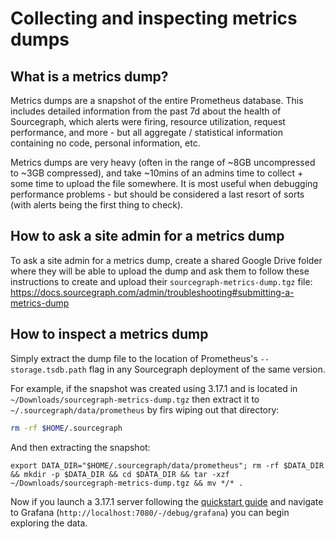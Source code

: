 # Collecting and inspecting metrics dumps

## What is a metrics dump?

Metrics dumps are a snapshot of the entire Prometheus database. This includes detailed information from the past 7d about the health of Sourcegraph, which alerts were firing, resource utilization, request performance, and more - but all aggregate / statistical information containing no code, personal information, etc.

Metrics dumps are very heavy (often in the range of ~8GB uncompressed to ~3GB compressed), and take ~10mins of an admins time to collect + some time to upload the file somewhere. It is most useful when debugging performance problems - but should be considered a last resort of sorts (with alerts being the first thing to check).

## How to ask a site admin for a metrics dump

To ask a site admin for a metrics dump, create a shared Google Drive folder where they will be able to upload the dump and ask them to follow these instructions to create and upload their `sourcegraph-metrics-dump.tgz` file: https://docs.sourcegraph.com/admin/troubleshooting#submitting-a-metrics-dump

## How to inspect a metrics dump

Simply extract the dump file to the location of Prometheus's `--storage.tsdb.path` flag in any Sourcegraph deployment of the same version.

For example, if the snapshot was created using 3.17.1 and is located in `~/Downloads/sourcegraph-metrics-dump.tgz` then extract it to `~/.sourcegraph/data/prometheus` by firs wiping out that directory:

```sh
rm -rf $HOME/.sourcegraph
```

And then extracting the snapshot:

```
export DATA_DIR="$HOME/.sourcegraph/data/prometheus"; rm -rf $DATA_DIR && mkdir -p $DATA_DIR && cd $DATA_DIR && tar -xzf ~/Downloads/sourcegraph-metrics-dump.tgz && mv */* .
```

Now if you launch a 3.17.1 server following the [quickstart guide](https://docs.sourcegraph.com/) and navigate to Grafana (`http://localhost:7080/-/debug/grafana`) you can begin exploring the data.
